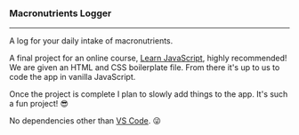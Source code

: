 ### Macronutrients Logger
-------------------------

A log for your daily intake of macronutrients.

A final project for an online course, [Learn JavaScript](https://learnjavascript.online), highly recommended! 
We are given an HTML and CSS boilerplate file. From there it's up to us to code the app in vanilla JavaScript.

Once the project is complete I plan to slowly add things to the app. It's such a fun project! 😎

No dependencies other than [VS Code](https://code.visualstudio.com/). 😜

